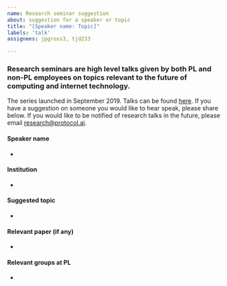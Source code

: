 ```yaml
---
name: Research seminar suggestion
about: suggestion for a speaker or topic
title: "[Speaker name: Topic]"
labels: 'talk'
assignees: jpgross3, tjd233

---
```


### Research seminars are high level talks given by both PL and non-PL employees on topics relevant to the future of computing and internet technology. 
The series launched in September 2019. Talks can be found [here](https://www.youtube.com/watch?v=L4SJzoKHKPk&list=PLhuBigpl7lqu6xWpiXtbEzJQtlMH1tqoG). If you have a suggestion on someone you would like to hear speak, please share below. If you would like to be notified of research talks in the future, please email research@protocol.ai. 

#### Speaker name
- 

#### Institution
-
 
#### Suggested topic
-
 
#### Relevant paper (if any)
-
 
#### Relevant groups at PL
-
